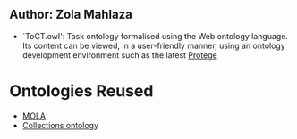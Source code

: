 ## Author: Zola Mahlaza

- `ToCT.owl': Task ontology formalised using the Web ontology language. Its content can be viewed, in a user-friendly manner, using an ontology development environment such as the latest [Protege](https://protege.stanford.edu/)


# Ontologies Reused

- [MOLA](https://ontology.londisizwe.org/mola)
- [Collections ontology](https://people.cs.uct.ac.za/~zmahlaza/ontologies/CO.owl)
